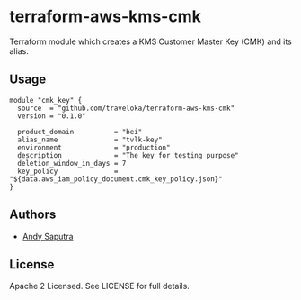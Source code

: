 terraform-aws-kms-cmk
========================================

Terraform module which creates a KMS Customer Master Key (CMK) and its alias.

Usage
-----

```hcl
module "cmk_key" {
  source  = "github.com/traveloka/terraform-aws-kms-cmk"
  version = "0.1.0"

  product_domain          = "bei"
  alias_name              = "tvlk-key"
  environment             = "production"
  description             = "The key for testing purpose"
  deletion_window_in_days = 7
  key_policy              = "${data.aws_iam_policy_document.cmk_key_policy.json}"
}
```

Authors
-------

- [Andy Saputra](https://github.com/andysaputra)

License
-------

Apache 2 Licensed. See LICENSE for full details.
